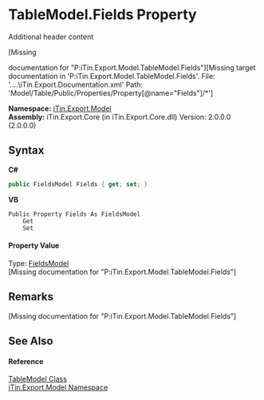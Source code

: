 # TableModel.Fields Property 
Additional header content 

\[Missing <summary> documentation for "P:iTin.Export.Model.TableModel.Fields"\]\[Missing <include> target documentation in 'P:iTin.Export.Model.TableModel.Fields'.  File: '..\..\iTin.Export.Documentation.xml' Path: 'Model/Table/Public/Properties/Property[@name="Fields"]/*'\]

**Namespace:**&nbsp;<a href="N_iTin_Export_Model">iTin.Export.Model</a><br />**Assembly:**&nbsp;iTin.Export.Core (in iTin.Export.Core.dll) Version: 2.0.0.0 (2.0.0.0)

## Syntax

**C#**<br />
``` C#
public FieldsModel Fields { get; set; }
```

**VB**<br />
``` VB
Public Property Fields As FieldsModel
	Get
	Set
```


#### Property Value
Type: <a href="T_iTin_Export_Model_FieldsModel">FieldsModel</a><br />\[Missing <value> documentation for "P:iTin.Export.Model.TableModel.Fields"\]

## Remarks
\[Missing <remarks> documentation for "P:iTin.Export.Model.TableModel.Fields"\]

## See Also


#### Reference
<a href="T_iTin_Export_Model_TableModel">TableModel Class</a><br /><a href="N_iTin_Export_Model">iTin.Export.Model Namespace</a><br />